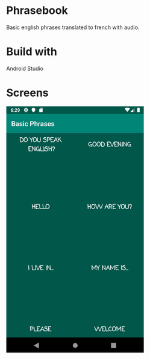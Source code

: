 # Phrasebook
Basic english phrases translated to french with audio.

# Build with

Android Studio

# Screens

![Alt text](screen.png?raw=true)

